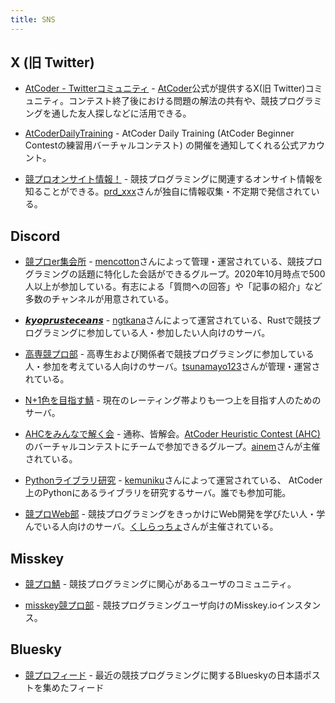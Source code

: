 ```yaml
---
title: SNS
---
```


## X (旧 Twitter)

- [AtCoder - Twitterコミュニティ](https://twitter.com/atcoder/status/1502641775609249793) - [AtCoder](https://atcoder.jp/)公式が提供するX(旧 Twitter)コミュニティ。コンテスト終了後における問題の解法の共有や、競技プログラミングを通した友人探しなどに活用できる。

- [AtCoderDailyTraining](https://twitter.com/atcoder_adt) - AtCoder Daily Training (AtCoder Beginner Contestの練習用バーチャルコンテスト) の開催を通知してくれる公式アカウント。

- [競プロオンサイト情報！](https://twitter.com/kyopro_onsite) - 競技プログラミングに関連するオンサイト情報を知ることができる。[prd_xxx](https://atcoder.jp/users/prd_xxx)さんが独自に情報収集・不定期で発信されている。

## Discord

- [競プロer集会所](http://discord.gg/2xCjYvK) - [mencotton](https://atcoder.jp/users/mencotton)さんによって管理・運営されている、競技プログラミングの話題に特化した会話ができるグループ。2020年10月時点で500人以上が参加している。有志による「質問への回答」や「記事の紹介」など多数のチャンネルが用意されている。

- [𝙠𝙮𝙤𝙥𝙧𝙪𝙨𝙩𝙚𝙘𝙚𝙖𝙣𝙨](https://discord.gg/RmRCzPnFPc) - [ngtkana](https://atcoder.jp/users/ngtkana)さんによって運営されている、Rustで競技プログラミングに参加している人・参加したい人向けのサーバ。

- [高専競プロ部](https://discord.com/invite/nhMReq9nMz) - 高専生および関係者で競技プログラミングに参加している人・参加を考えている人向けのサーバ。[tsunamayo123](https://atcoder.jp/users/tsunamayo123)さんが管理・運営されている。

- [N+1色を目指す鯖](https://discord.com/invite/vNHVTVXq) - 現在のレーティング帯よりも一つ上を目指す人のためのサーバ。

- [AHCをみんなで解く会](https://discord.com/invite/ehyVPQ2sVt) - 通称、皆解会。[AtCoder Heuristic Contest (AHC)](https://atcoder.jp/contests/archive?ratedType=4&category=0&keyword=AtCoder+Heuristic+Contest)のバーチャルコンテストにチームで参加できるグループ。[ainem](https://atcoder.jp/users/ainem)さんが主催されている。

- [Pythonライブラリ研究](https://discord.com/invite/rPWuuGRha2) - [kemuniku](https://atcoder.jp/users/kemuniku)さんによって運営されている、 AtCoder上のPythonにあるライブラリを研究するサーバ。誰でも参加可能。

- [競プロWeb部](https://discord.com/invite/Kp5Ygvh9) - 競技プログラミングをきっかけにWeb開発を学びたい人・学んでいる人向けのサーバ。[くしらっちょ](https://twitter.com/kusirakusira)さんが主催されている。

## Misskey

- [競プロ鯖](https://misskey.kyoupro.com/) - 競技プログラミングに関心があるユーザのコミュニティ。

- [misskey競プロ部](https://misskey.io/channels/9b1va5xjkr) - 競技プログラミングユーザ向けのMisskey.ioインスタンス。

## Bluesky

- [競プロフィード](https://bsky.app/profile/did:plc:oxqrfur74k6qr4xy4g3clfe3/feed/aaahi3lkvvr6i) - 最近の競技プログラミングに関するBlueskyの日本語ポストを集めたフィード


